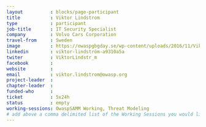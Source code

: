 ```yaml
---
layout          : blocks/page-participant
title           : Viktor Lindstrom
type            : participant
job-title       : IT Security Specialist
company         : Volvo Cars Corporation
travel-from     : Sweden
image           : https://owaspgbgday.se/wp-content/uploads/2016/11/Viktor-229x300.jpg
linkedin        : viktor-lindström-a9310a5a
twiter          : ViktorLindstr_m
facebook        :
website         :
email           : viktor.lindstrom@owasp.org 
project-leader  :
chapter-leader  :  
funded-who      :
ticket          : 5x24h
status          : empty
working-sessions: OwaspSAMM Working, Threat Modeling
# add above a comma delimited list of the Working Sessions you would like to attend (use the session's title)
---
```


<!-- put more details about participant here -->
